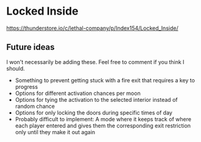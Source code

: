 # Locked Inside
https://thunderstore.io/c/lethal-company/p/Index154/Locked_Inside/

## Future ideas
I won't necessarily be adding these. Feel free to comment if you think I should.
- Something to prevent getting stuck with a fire exit that requires a key to progress
- Options for different activation chances per moon
- Options for tying the activation to the selected interior instead of random chance
- Options for only locking the doors during specific times of day
- Probably difficult to implement: A mode where it keeps track of where each player entered and gives them the corresponding exit restriction only until they make it out again